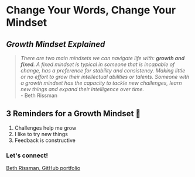 # Change Your Words, Change Your Mindset
## *Growth Mindset Explained*
  > *There are two main mindsets we can navigate life with: **growth and fixed**. A fixed mindset is typical in someone that is incapable of change, has a preference for stability and consistency. Making little or no effort to grow their intellectual abilities or talents. Someone with a growth mindset has the capacity to tackle new challenges, learn new things and expand their intelligence over time.* <br>- Beth Rissman
## 3 Reminders for a Growth Mindset :brain:
  1. Challenges help me grow
  2. I like to try new things
  3. Feedback is constructive

### Let's connect!
[Beth Rissman, GitHub portfolio](https://github.com/cah-beth-rissman)





